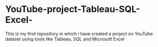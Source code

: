 # YouTube-project-Tableau-SQL-Excel-
This is my first repository in which i have created a project on YouTube dataset using tools like Tableau, SQL and Microsoft Excel
